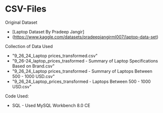# CSV-Files
Original Dataset
- [Laptop Dataset By Pradeep Jangir]
- (https://www.kaggle.com/datasets/pradeepjangirml007/laptop-data-set)

Collection of Data Used
- "9_26_24_Laptop prices_transformed.csv" 
- "9_26-24_laptop_prices_trasformed - Summary of Laptop Specifications Based on Brand.csv"
- "9_26_24_Laptop prices_transformed - Summary of Laptops Between 500 - 1000 USD.csv"
- "9_26_24_Laptop_prices_transformed - Laptops Between 500 - 1000 USD.csv"

Code Used:
- SQL - Used MySQL Workbench 8.0 CE


